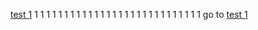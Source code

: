 [test 1](#test-1)
1
1
1
1
1
1
1
1
1
1
1
1
1
1
1
1
1
1
1
1
1
1
1
1
1
1
1
1
go to [test 1](https://github.com/jinyuagora/test/edit/main/README.md#test-1)
